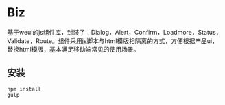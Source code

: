 # Biz
基于weui的js组件库，封装了：Dialog，Alert，Confirm，Loadmore，Status，Validate，Route。组件采用js脚本与html模版相隔离的方式，方便根据产品ui，替换html模版，基本满足移动端常见的使用场景。


## 安装
```
npm install
gulp
```
